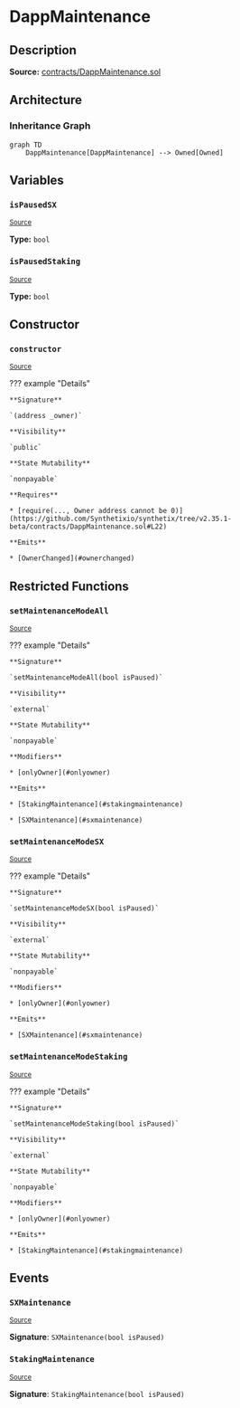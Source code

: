 # DappMaintenance

## Description

**Source:** [contracts/DappMaintenance.sol](https://github.com/Synthetixio/synthetix/tree/v2.35.1-beta/contracts/DappMaintenance.sol)

## Architecture

### Inheritance Graph

```mermaid
graph TD
    DappMaintenance[DappMaintenance] --> Owned[Owned]

```

## Variables

### `isPausedSX`

<sub>[Source](https://github.com/Synthetixio/synthetix/tree/v2.35.1-beta/contracts/DappMaintenance.sol#L16)</sub>

**Type:** `bool`

### `isPausedStaking`

<sub>[Source](https://github.com/Synthetixio/synthetix/tree/v2.35.1-beta/contracts/DappMaintenance.sol#L15)</sub>

**Type:** `bool`

## Constructor

### `constructor`

<sub>[Source](https://github.com/Synthetixio/synthetix/tree/v2.35.1-beta/contracts/DappMaintenance.sol#L21)</sub>

??? example "Details"

    **Signature**

    `(address _owner)`

    **Visibility**

    `public`

    **State Mutability**

    `nonpayable`

    **Requires**

    * [require(..., Owner address cannot be 0)](https://github.com/Synthetixio/synthetix/tree/v2.35.1-beta/contracts/DappMaintenance.sol#L22)

    **Emits**

    * [OwnerChanged](#ownerchanged)

## Restricted Functions

### `setMaintenanceModeAll`

<sub>[Source](https://github.com/Synthetixio/synthetix/tree/v2.35.1-beta/contracts/DappMaintenance.sol#L27)</sub>

??? example "Details"

    **Signature**

    `setMaintenanceModeAll(bool isPaused)`

    **Visibility**

    `external`

    **State Mutability**

    `nonpayable`

    **Modifiers**

    * [onlyOwner](#onlyowner)

    **Emits**

    * [StakingMaintenance](#stakingmaintenance)

    * [SXMaintenance](#sxmaintenance)

### `setMaintenanceModeSX`

<sub>[Source](https://github.com/Synthetixio/synthetix/tree/v2.35.1-beta/contracts/DappMaintenance.sol#L39)</sub>

??? example "Details"

    **Signature**

    `setMaintenanceModeSX(bool isPaused)`

    **Visibility**

    `external`

    **State Mutability**

    `nonpayable`

    **Modifiers**

    * [onlyOwner](#onlyowner)

    **Emits**

    * [SXMaintenance](#sxmaintenance)

### `setMaintenanceModeStaking`

<sub>[Source](https://github.com/Synthetixio/synthetix/tree/v2.35.1-beta/contracts/DappMaintenance.sol#L34)</sub>

??? example "Details"

    **Signature**

    `setMaintenanceModeStaking(bool isPaused)`

    **Visibility**

    `external`

    **State Mutability**

    `nonpayable`

    **Modifiers**

    * [onlyOwner](#onlyowner)

    **Emits**

    * [StakingMaintenance](#stakingmaintenance)

## Events

### `SXMaintenance`

<sub>[Source](https://github.com/Synthetixio/synthetix/tree/v2.35.1-beta/contracts/DappMaintenance.sol#L45)</sub>

**Signature**: `SXMaintenance(bool isPaused)`

### `StakingMaintenance`

<sub>[Source](https://github.com/Synthetixio/synthetix/tree/v2.35.1-beta/contracts/DappMaintenance.sol#L44)</sub>

**Signature**: `StakingMaintenance(bool isPaused)`
